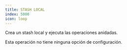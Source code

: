 ```yaml
---
title: STASH LOCAL
index: 5000
icon: loop
---
```


Crea un stash local y ejecuta las operaciones anidadas.

Esta operación no tiene ninguna opción de configuración.


